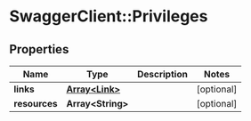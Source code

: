 # SwaggerClient::Privileges

## Properties
Name | Type | Description | Notes
------------ | ------------- | ------------- | -------------
**links** | [**Array&lt;Link&gt;**](Link.md) |  | [optional] 
**resources** | **Array&lt;String&gt;** |  | [optional] 

